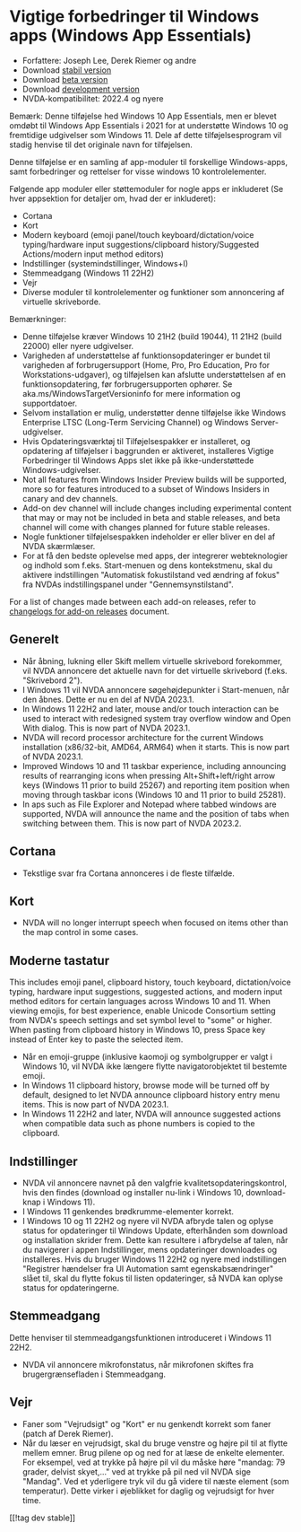 # Vigtige forbedringer til Windows apps (Windows App Essentials) #

* Forfattere: Joseph Lee, Derek Riemer og andre
* Download [stabil version][1]
* Download [beta version][2]
* Download [development version][3]
* NVDA-kompatibilitet: 2022.4 og nyere

Bemærk: Denne tilføjelse hed Windows 10 App Essentials, men er blevet omdøbt
til Windows App Essentials i 2021 for at understøtte Windows 10 og
fremtidige udgivelser som Windows 11. Dele af dette tilføjelsesprogram vil
stadig henvise til det originale navn for tilføjelsen.

Denne tilføjelse er en samling af app-moduler til forskellige Windows-apps,
samt forbedringer og rettelser for visse windows 10 kontrolelementer.

Følgende app moduler eller støttemoduler for nogle apps er inkluderet (Se
hver appsektion for detaljer om, hvad der er inkluderet):

* Cortana
* Kort
* Modern keyboard (emoji panel/touch keyboard/dictation/voice
  typing/hardware input suggestions/clipboard history/Suggested
  Actions/modern input method editors)
* Indstillinger (systemindstillinger, Windows+I)
* Stemmeadgang (Windows 11 22H2)
* Vejr
* Diverse moduler til kontrolelementer og funktioner som annoncering af
  virtuelle skriveborde.

Bemærkninger:

* Denne tilføjelse kræver Windows 10 21H2 (build 19044), 11 21H2 (build
  22000) eller nyere udgivelser.
* Varigheden af understøttelse af funktionsopdateringer er bundet til
  varigheden af forbrugersupport (Home, Pro, Pro Education, Pro for
  Workstations-udgaver), og tilføjelsen kan afslutte understøttelsen af en
  funktionsopdatering, før forbrugersupporten ophører. Se
  aka.ms/WindowsTargetVersioninfo for mere information og supportdatoer.
* Selvom installation er mulig, understøtter denne tilføjelse ikke Windows
  Enterprise LTSC (Long-Term Servicing Channel) og Windows
  Server-udgivelser.
* Hvis Opdateringsværktøj til Tilføjelsespakker er installeret, og
  opdatering af tilføjelser i baggrunden er aktiveret, installeres Vigtige
  Forbedringer til Windows Apps slet ikke på ikke-understøttede
  Windows-udgivelser.
* Not all features from Windows Insider Preview builds will be supported,
  more so for features introduced to a subset of Windows Insiders in canary
  and dev channels.
* Add-on dev channel will include changes including experimental content
  that may or may not be included in beta and stable releases, and beta
  channel will come with changes planned for future stable releases.
* Nogle funktioner tilføjelsespakken indeholder er eller bliver en del af
  NVDA skærmlæser.
* For at få den bedste oplevelse med apps, der integrerer webteknologier og
  indhold som f.eks. Start-menuen og dens kontekstmenu, skal du aktivere
  indstillingen "Automatisk fokustilstand ved ændring af fokus" fra NVDAs
  indstillingspanel under "Gennemsynstilstand".

For a list of changes made between each add-on releases, refer to
[changelogs for add-on releases][4] document.

## Generelt

* Når åbning, lukning eller Skift mellem virtuelle skrivebord forekommer,
  vil NVDA annoncere det aktuelle navn for det virtuelle skrivebord
  (f.eks. "Skrivebord 2").
* I Windows 11 vil NVDA annoncere søgehøjdepunkter i Start-menuen, når den
  åbnes. Dette er nu en del af NVDA 2023.1.
* In Windows 11 22H2 and later, mouse and/or touch interaction can be used
  to interact with redesigned system tray overflow window and Open With
  dialog. This is now part of NVDA 2023.1.
* NVDA will record processor architecture for the current Windows
  installation (x86/32-bit, AMD64, ARM64) when it starts. This is now part
  of NVDA 2023.1.
* Improved Windows 10 and 11 taskbar experience, including announcing
  results of rearranging icons when pressing Alt+Shift+left/right arrow keys
  (Windows 11 prior to build 25267) and reporting item position when moving
  through taskbar icons (Windows 10 and 11 prior to build 25281).
* In aps such as File Explorer and Notepad where tabbed windows are
  supported, NVDA will announce the name and the position of tabs when
  switching between them. This is now part of NVDA 2023.2.

## Cortana

* Tekstlige svar fra Cortana annonceres i de fleste tilfælde.

## Kort

* NVDA will no longer interrupt speech when focused on items other than the
  map control in some cases.

## Moderne tastatur

This includes emoji panel, clipboard history, touch keyboard,
dictation/voice typing, hardware input suggestions, suggested actions, and
modern input method editors for certain languages across Windows 10 and
11. When viewing emojis, for best experience, enable Unicode Consortium
setting from NVDA's speech settings and set symbol level to "some" or
higher. When pasting from clipboard history in Windows 10, press Space key
instead of Enter key to paste the selected item.

* Når en emoji-gruppe (inklusive kaomoji og symbolgrupper er valgt i Windows
  10, vil NVDA ikke længere flytte navigatorobjektet til bestemte emoji.
* In Windows 11 clipboard history, browse mode will be turned off by
  default, designed to let NVDA announce clipboard history entry menu
  items. This is now part of NVDA 2023.1.
* In Windows 11 22H2 and later, NVDA will announce suggested actions when
  compatible data such as phone numbers is copied to the clipboard.

## Indstillinger

* NVDA vil annoncere navnet på den valgfrie kvalitetsopdateringskontrol,
  hvis den findes (download og installer nu-link i Windows 10, download-knap
  i Windows 11).
* I Windows 11 genkendes brødkrumme-elementer korrekt.
* I Windows 10 og 11 22H2 og nyere vil NVDA afbryde talen og oplyse status
  for opdateringer til Windows Update, efterhånden som download og
  installation skrider frem. Dette kan resultere i afbrydelse af talen, når
  du navigerer i appen Indstillinger, mens opdateringer downloades og
  installeres. Hvis du bruger Windows 11 22H2 og nyere med indstillingen
  "Registrer hændelser fra UI Automation samt egenskabsændringer" slået til,
  skal du flytte fokus til listen opdateringer, så NVDA kan oplyse status
  for opdateringerne.

## Stemmeadgang

Dette henviser til stemmeadgangsfunktionen introduceret i Windows 11 22H2.

* NVDA vil annoncere mikrofonstatus, når mikrofonen skiftes fra
  brugergrænsefladen i Stemmeadgang.

## Vejr

* Faner som "Vejrudsigt" og "Kort" er nu genkendt korrekt som faner (patch
  af Derek Riemer).
* Når du læser en vejrudsigt, skal du bruge venstre og højre pil til at
  flytte mellem emner. Brug pilene op og ned for at læse de enkelte
  elementer. For eksempel, ved at trykke på højre pil vil du måske høre
  "mandag: 79 grader, delvist skyet,..." ved at trykke på pil ned vil NVDA
  sige "Mandag". Ved et yderligere tryk vil du gå videre til næste element
  (som temperatur). Dette virker i øjeblikket for daglig og vejrudsigt for
  hver time.

[[!tag dev stable]]

[1]: https://www.nvaccess.org/addonStore/legacy?file=wintenApps

[2]: https://www.nvaccess.org/addonStore/legacy?file=wintenApps-beta

[3]: https://www.nvaccess.org/addonStore/legacy?file=wintenApps-dev

[4]: https://github.com/josephsl/wintenapps/wiki/w10changelog
